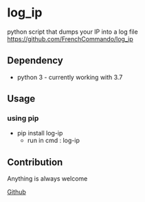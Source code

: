 # log_ip
python script that dumps your IP into a log file
https://github.com/FrenchCommando/log_ip

## Dependency
- python 3 - currently working with 3.7

## Usage

### using pip
- pip install log-ip
  - run in cmd : log-ip
  
## Contribution
Anything is always welcome


[Github](https://github.com/FrenchCommando/log_ip)